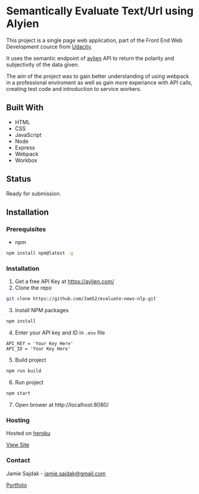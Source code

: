 # Semantically Evaluate Text/Url using Alyien

This project is a single page web application, part of the Front End Web Development cource from [Udacity](https://www.udacity.com/course/front-end-web-developer-nanodegree--nd0011).

It uses the semantic endpoint of [aylien](https://aylien.com/) API to return the polarity and subjectivity of the data given.

The aim of the project was to gain better understanding of using webpack in a professional enviroment as well as gain more experiance with API calls, creating test code and introduction to service workers.

## Built With

- HTML
- CSS
- JavaScript
- Node
- Express
- Webpack
- Workbox

## Status

Ready for submission.

## Installation

### Prerequisites

- npm

```sh
npm install npm@latest -g
```

### Installation

1. Get a free API Key at https://aylien.com/
2. Clone the repo

```sh
git clone https://github.com/Jam52/evaluate-news-nlp.git
```

3. Install NPM packages

```sh
npm install
```

4. Enter your API key and ID in `.env` file

```
API_KEY = 'Your Key Here'
API_ID = 'Your Key Here'
```

5. Build project

```sh
npm run build
```

6. Run project

```sh
npm start
```

7. Open brower at http://localhost:8080/

### Hosting

Hosted on [heroku](https://www.heroku.com/)

[View Site](https://vast-anchorage-24801.herokuapp.com/)

### Contact

Jamie Sajdak - jamie.sajdak@gmail.com

[Portfolio](https://www.jamiesajdak.com/)
